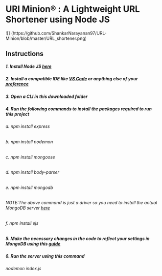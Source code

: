 <h1>URl Minion® : A Lightweight URL Shortener using Node JS </h1>
![] (https://github.com/ShankarNarayanan97/URL-Minion/blob/master/URL_shortener.png)
<h2>Instructions</h4>
<h5>1. Install Node JS <a href="https://nodejs.org/en/download/">here</a> </h5>
<h5>2. Install a compatible IDE like <a href="https://code.visualstudio.com/download">VS Code</a> or anything else of your <a href="https://www.bacancytechnology.com/blog/top-ides-for-nodejs-application-development">preference</a></h5>
<h5>3. Open a CLI in this downloaded folder </h5>
<h5>4. Run the following commands to install the packages required to run this project</h5>
<h6>a. npm install express</h6>
<h6>b. npm install nodemon</h6>
<h6>c. npm install mongoose</h6>
<h6>d. npm install body-parser</h6>
<h6>e. npm install mongodb</h6>
<h6>NOTE:The above command is just a driver so you need to install the actual MongoDB server <a href="https://www.mongodb.com/download-center/community">here</a></h6>
<h6>f. npm install ejs </h6>
<h5>5. Make the necessary changes in the code to reflect your settings in MongoDB using this <a href="https://www.freecodecamp.org/news/learn-mongodb-a4ce205e7739/">guide</a></h5>
<h5>6. Run the server using this command</h5>
<h6>nodemon index.js</h6>
